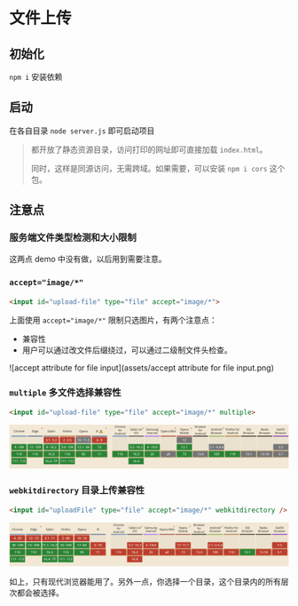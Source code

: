 # 文件上传

## 初始化

`npm i` 安装依赖

## 启动

在各自目录 `node server.js` 即可启动项目

> 都开放了静态资源目录，访问打印的网址即可直接加载 `index.html`。
>
> 同时，这样是同源访问，无需跨域。如果需要，可以安装 `npm i cors` 这个包。

## 注意点

### 服务端文件类型检测和大小限制

这两点 demo 中没有做，以后用到需要注意。

###  `accept="image/*"` 

```html
<input id="upload-file" type="file" accept="image/*">
```

上面使用 `accept="image/*"` 限制只选图片，有两个注意点：

- 兼容性
- 用户可以通过改文件后缀绕过，可以通过二级制文件头检查。

![accept attribute for file input](assets/accept attribute for file input.png)

### `multiple` 多文件选择兼容性

```html
<input id="upload-file" type="file" accept="image/*" multiple>
```

![image-20230311224937252](assets/image-20230311224937252.png)

### `webkitdirectory` 目录上传兼容性

```html
<input id="uploadFile" type="file" accept="image/*" webkitdirectory />
```

![image-20230311225219664](assets/image-20230311225219664.png)

如上，只有现代浏览器能用了。另外一点，你选择一个目录，这个目录内的所有层次都会被选择。
